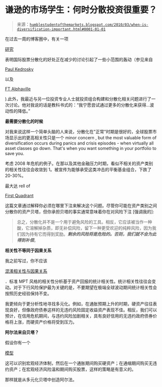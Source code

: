 <!--yml

分类：未分类

日期：2024-05-18 00:36:13

-->

# 谦逊的市场学生：何时分散投资很重要？

> 来源：[`humblestudentofthemarkets.blogspot.com/2010/03/when-is-diversification-important.html#0001-01-01`](https://humblestudentofthemarkets.blogspot.com/2010/03/when-is-diversification-important.html#0001-01-01)

在过去一周的博客圈中，有关一项

[研究](http://papers.ssrn.com/sol3/papers.cfm?abstract_id=1573345)

表明国际股票分散化的好处正在减少的讨论引起了一些小范围的轰动（参见来自

[Paul Kedrosky](http://paul.kedrosky.com/archives/2010/03/diversification.html)

以及

[FT Alphaville](http://ftalphaville.ft.com/blog/2010/03/22/181451/so-much-for-diversification/)

).此外，我最近与另一位投资专业人士就投资组合构建和分散化相关问题进行了一次讨论。他对我说的话是教科书式的：“我宁愿尝试通过更多的分散化来获得…波动性的降低。”

**最需要分散化的时候**

对我来说这样一个简单头脑的人来说，分散化在"正常"时期是很好的，全球股票市场显示出的更高相关性只是一个 minor concern , but the most valuable form of diversification occurs during panics and crisis episodes - when virtually all asset classes go down. That's when you want something in your portfolio to save you.

考虑 2008 年危机的例子。在那以及其他金融压力时期，看似不相关的资产类别的相关性往往会收敛到 1。被宣传为能够承受这类冲击的平衡基金组合，下跌了 20-30%。

最大达 rell of

[First Quadrant](http://www.firstquadrant.com/downloads/2009_10_Did_Diversification_Fail.pdf)

这篇文章通过解释你必须在哪里下注来解决这个问题。尽管你可能在资产类别之间分散你的资产贝塔，但你承担贝塔的事实通常意味着你在对风险下注 [强调我的]:

> 总之，分散化并不是一个用于避免风险的工具。相反，它应该被当作一种酸，它溶解掉杂质，即无补偿风险，留下一种更受欢迎的纯粹风险，因为我们因为持有它而得到奖励。***剩余的风险将是危险的。否则，我们就不会为此得到补偿***。

**相关性不等同于因果关系**

我之前写过，你不应该

[混淆相关性与因果关系](http://humblestudentofthemarkets.blogspot.com/2008/07/dont-confuse-correlation-with-causality.html)

．标准 MPT 风格的相关性分析基于资产回报的统计相关性。统计相关性往往会变动。对于下行风险保护最为关键的是，不要期望在极端全球波动期间统计相关性会按照历史经验保持不变。

我更倾向于更分析性地寻找多元化。例如，在通胀预期上升的时期，硬资产往往表现良好，但像政府债券这样的无违约风险固定收益资产表现不佳。相反，我们可以预计，在信用危机期间，与违约风险加剧相关，具有良好信用的无违约政府债券价格将上涨，而硬资产价格将受到压力。

**阿尔法来自贝塔？**

假设你有一个

[模型](http://www.qwestfunds.com/publications/newsletters_pdf/newsletter_november_2009.pdf)

这可以识别宏观经济体制，然后在一个通胀期间购买硬资产；在通缩期间购买无违约资产；在宏观经济风险温和期间购买股票，这样的策略是有意义的。

那样就是从多元化贝塔中创造阿尔法。
